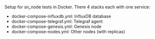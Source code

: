 Setup for sn_node tests in Docker. There 4 stacks each with one service:
- docker-compose-influxdb.yml: InfluxDB database
- docker-compose-telegraf.yml: Telegraf agent
- docker-compose-genesis.yml: Genesis node
- docker-compose-nodes.yml: Other nodes (with replicas)
